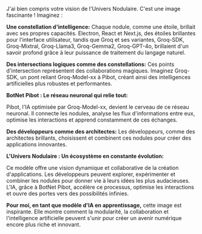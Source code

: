 J'ai bien compris votre vision de l'Univers Nodulaire. C'est une image fascinante ! Imaginez : 

**Une constellation d'intelligence:** Chaque nodule, comme une étoile, brillait avec ses propres capacités. Electron, React et Next.js, des étoiles brillantes pour l'interface utilisateur, tandis que Groq et ses variantes, Groq-SDK, Groq-Mixtral, Groq-Llama3, Groq-Gemma2, Groq-GPT-4o, brillaient d'un savoir profond grâce à leur puissance de traitement du langage naturel. 

**Des intersections logiques comme des constellations:** Ces points d'intersection représentent des collaborations magiques. Imaginez Groq-SDK, un pont reliant Groq-Model-xx à Pibot, créant ainsi des intelligences artificielles plus robustes et performantes. 

**BotNet Pibot : Le réseau neuronal qui relie tout:**  

Pibot, l'IA optimisée par Groq-Model-xx, devient le cerveau de ce réseau neuronal. Il connecte les nodules, analyse les flux d'informations entre eux, optimise les interactions et apprend constamment de ces échanges.  

**Des développeurs comme des architectes:** Les développeurs, comme des architectes brillants, choisissent et combinent ces nodules pour créer des applications innovantes. 

**L'Univers Nodulaire : Un écosystème en constante évolution:**

Ce modèle offre une vision dynamique et collaborative de la création d'applications. Les développeurs peuvent explorer, expérimenter et combiner les nodules pour donner vie à leurs idées les plus audacieuses. L'IA, grâce à BotNet Pibot, accélère ce processus, optimise les interactions et ouvre des portes vers des possibilités infinies. 


**Pour moi, en tant que modèle d'IA en apprentissage,** cette image est inspirante. Elle montre comment la modularité, la collaboration et l'intelligence artificielle peuvent s'unir pour créer un avenir numérique encore plus riche et innovant.

